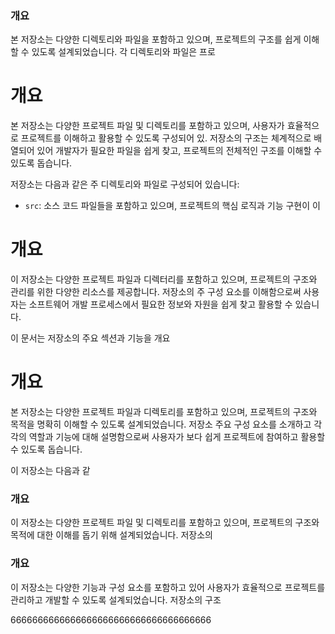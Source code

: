 ### 개요

본 저장소는 다양한 디렉토리와 파일을 포함하고 있으며, 프로젝트의 구조를 쉽게 이해할 수 있도록 설계되었습니다. 각 디렉토리와 파일은 프로

# 개요

본 저장소는 다양한 프로젝트 파일 및 디렉토리를 포함하고 있으며, 사용자가 효율적으로 프로젝트를 이해하고 활용할 수 있도록 구성되어 있. 저장소의 구조는 체계적으로 배열되어 있어 개발자가 필요한 파일을 쉽게 찾고, 프로젝트의 전체적인 구조를 이해할 수 있도록 돕습니다.

저장소는 다음과 같은 주 디렉토리와 파일로 구성되어 있습니다:

*   `src`: 소스 코드 파일들을 포함하고 있으며, 프로젝트의 핵심 로직과 기능 구현이 이

# 개요

이 저장소는 다양한 프로젝트 파일과 디렉터리를 포함하고 있으며, 프로젝트의 구조와 관리를 위한 다양한 리소스를 제공합니다. 저장소의 주 구성 요소를 이해함으로써 사용자는 소프트웨어 개발 프로세스에서 필요한 정보와 자원을 쉽게 찾고 활용할 수 있습니다.

이 문서는 저장소의 주요 섹션과 기능을 개요

# 개요

본 저장소는 다양한 프로젝트 파일과 디렉토리를 포함하고 있으며, 프로젝트의 구조와 목적을 명확히 이해할 수 있도록 설계되었습니다. 저장소 주요 구성 요소를 소개하고 각각의 역할과 기능에 대해 설명함으로써 사용자가 보다 쉽게 프로젝트에 참여하고 활용할 수 있도록 돕습니다.

이 저장소는 다음과 같

### 개요

이 저장소는 다양한 프로젝트 파일 및 디렉토리를 포함하고 있으며, 프로젝트의 구조와 목적에 대한 이해를 돕기 위해 설계되었습니다. 저장소의

### 개요

이 저장소는 다양한 기능과 구성 요소를 포함하고 있어 사용자가 효율적으로 프로젝트를 관리하고 개발할 수 있도록 설계되었습니다. 저장소의 구조





6666666666666666666666666666666666666


